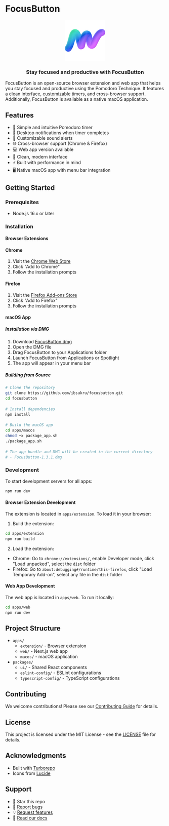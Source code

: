 # FocusButton

<div align="center">
  <img src="apps/extension/public/icons/icon-128.png" alt="FocusButton Logo" width="128" height="128">
  <h3>Stay focused and productive with FocusButton</h3>
</div>

FocusButton is an open-source browser extension and web app that helps you stay focused and productive using the Pomodoro Technique. It features a clean interface, customizable timers, and cross-browser support. Additionally, FocusButton is available as a native macOS application.

## Features

- 🎯 Simple and intuitive Pomodoro timer
- 🔔 Desktop notifications when timer completes
- 🎵 Customizable sound alerts
- 🌐 Cross-browser support (Chrome & Firefox)
- 💻 Web app version available
- 🎨 Clean, modern interface
- ⚡ Built with performance in mind
- 🖥 Native macOS app with menu bar integration

## Getting Started

### Prerequisites

- Node.js 16.x or later

### Installation

#### Browser Extensions

#### Chrome

1. Visit the [Chrome Web Store](https://chromewebstore.google.com/detail/focusbutton/nkomoiomfaeodakglkihapminhpgnibl)
2. Click "Add to Chrome"
3. Follow the installation prompts

#### Firefox

1. Visit the [Firefox Add-ons Store](https://addons.mozilla.org/en-US/firefox/addon/focusbutton)
2. Click "Add to Firefox"
3. Follow the installation prompts

#### macOS App

##### Installation via DMG

1. Download [FocusButton.dmg](https://focusbutton.com/FocusButton-1.3.1.dmg)
2. Open the DMG file
3. Drag FocusButton to your Applications folder
4. Launch FocusButton from Applications or Spotlight
5. The app will appear in your menu bar

##### Building from Source

```bash
# Clone the repository
git clone https://github.com/ibsukru/focusbutton.git
cd focusbutton

# Install dependencies
npm install

# Build the macOS app
cd apps/macos
chmod +x package_app.sh
./package_app.sh

# The app bundle and DMG will be created in the current directory
# - FocusButton-1.3.1.dmg
```

### Development

To start development servers for all apps:

```bash
npm run dev
```

#### Browser Extension Development

The extension is located in `apps/extension`. To load it in your browser:

1. Build the extension:

```bash
cd apps/extension
npm run build
```

2. Load the extension:

- Chrome: Go to `chrome://extensions/`, enable Developer mode, click "Load unpacked", select the `dist` folder
- Firefox: Go to `about:debugging#/runtime/this-firefox`, click "Load Temporary Add-on", select any file in the `dist` folder

#### Web App Development

The web app is located in `apps/web`. To run it locally:

```bash
cd apps/web
npm run dev
```

## Project Structure

- `apps/`
  - `extension/` - Browser extension
  - `web/` - Next.js web app
  - `macos/` - macOS application
- `packages/`
  - `ui/` - Shared React components
  - `eslint-config/` - ESLint configurations
  - `typescript-config/` - TypeScript configurations

## Contributing

We welcome contributions! Please see our [Contributing Guide](CONTRIBUTING.md) for details.

## License

This project is licensed under the MIT License - see the [LICENSE](LICENSE) file for details.

## Acknowledgments

- Built with [Turborepo](https://turbo.build/repo)
- Icons from [Lucide](https://lucide.dev/)

## Support

- 🌟 Star this repo
- 🐛 [Report bugs](https://github.com/ibsukru/focusbutton/issues)
- 💡 [Request features](https://github.com/ibsukru/focusbutton/issues)
- 📖 [Read our docs](https://github.com/ibsukru/focusbutton/wiki)
